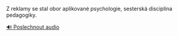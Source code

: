 
Z reklamy se stal obor aplikované psychologie, sesterská disciplína pedagogiky.

[🔊 Poslechnout audio](/data/7-paragraphs/audio/chapter_62/para_011-Z-reklamy-se-stal-obor-aplikovan-psychologie-ses.mp3)
